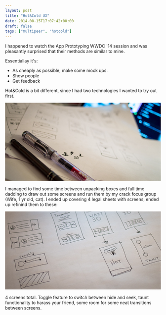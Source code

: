 ```yaml
---
layout: post
title: "Hot&Cold UX"
date: 2014-08-15T17:07:42+00:00
draft: false
tags: ["multipeer", "hotcold"]
---
```


I happened to watch the App Prototyping WWDC '14 session and was pleasantly surprised that their methods are similar to mine.

Essentiallay it's:

- As cheaply as possible, make some mock ups.
- Show people
- Get feedback

Hot&Cold is a bit different, since I had two technologies I wanted to try out first. 

![](/images/2014/Jun/P6130343.jpg)

I managed to find some time between unpacking boxes and full time dadding to draw out some screens and run them by my crack focus group (Wife, 1 yr old, cat). I ended up covering 4 legal sheets with screens, ended up refinind them to these:

![](/images/2014/Jun/P6130344.jpg)

4 screens total. Toggle feature to switch between hide and seek, taunt functionality to harass your friend, some room for some neat transitions between screens.